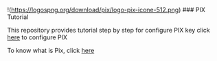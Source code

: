 !(https://logospng.org/download/pix/logo-pix-icone-512.png) ### PIX Tutorial


This repository provides tutorial step by step for configure PIX key click [here](https://github.com/miquelin/pix-tutorial/blob/main/tutorialPix.md) to configure PIX

To know what is Pix, click [here](https://github.com/miquelin/pix-tutorial/blob/main/aboutPix.md)


